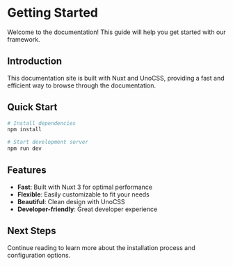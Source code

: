 # Getting Started

Welcome to the documentation! This guide will help you get started with our framework.

## Introduction

This documentation site is built with Nuxt and UnoCSS, providing a fast and efficient way to browse through the documentation.

## Quick Start

```bash
# Install dependencies
npm install

# Start development server
npm run dev
```

## Features

- **Fast**: Built with Nuxt 3 for optimal performance
- **Flexible**: Easily customizable to fit your needs
- **Beautiful**: Clean design with UnoCSS
- **Developer-friendly**: Great developer experience

## Next Steps

Continue reading to learn more about the installation process and configuration options.